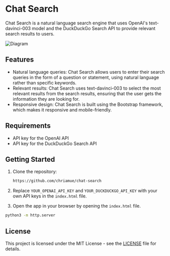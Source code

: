 # Chat Search

Chat Search is a natural language search engine that uses OpenAI's text-davinci-003 model and the DuckDuckGo Search API to provide relevant search results to users.

![Diagram](https://www.plantuml.com/plantuml/proxy?cache=no&src=https://raw.github.com/chriamue/chat-search/main/diagram.puml)

## Features

- Natural language queries: Chat Search allows users to enter their search queries in the form of a question or statement, using natural language rather than specific keywords.
- Relevant results: Chat Search uses text-davinci-003 to select the most relevant results from the search results, ensuring that the user gets the information they are looking for.
- Responsive design: Chat Search is built using the Bootstrap framework, which makes it responsive and mobile-friendly.

## Requirements

- API key for the OpenAI API
- API key for the DuckDuckGo Search API

## Getting Started

1. Clone the repository:

    ```sh
    https://github.com/chriamue/chat-search
    ```

2. Replace `YOUR_OPENAI_API_KEY` and `YOUR_DUCKDUCKGO_API_KEY` with your own API keys in the `index.html` file.

3. Open the app in your browser by opening the `index.html` file.

```sh
python3 -m http.server
```

## License

This project is licensed under the MIT License - see the [LICENSE](LICENSE) file for details.
